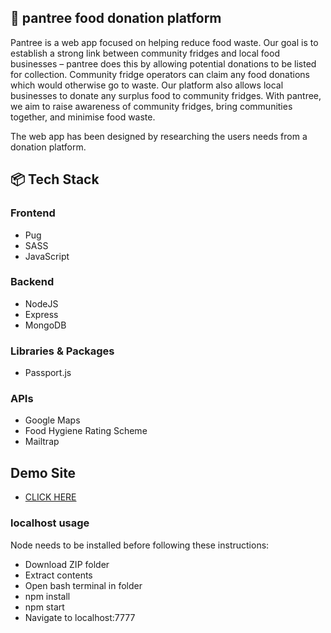 ## 🍎 pantree food donation platform

Pantree is a web app focused on helping reduce food waste. Our goal is to establish a strong link between community fridges and local food businesses – pantree does this by allowing potential donations to be listed for collection. Community fridge operators can claim any food donations which would otherwise go to waste. Our platform also allows local businesses to donate any surplus food to community fridges. With pantree, we aim to raise awareness of community fridges, bring communities together, and minimise food waste.

The web app has been designed by researching the users needs from a donation platform.

## 📦 Tech Stack

### Frontend

- Pug
- SASS
- JavaScript

### Backend

- NodeJS
- Express
- MongoDB

### Libraries & Packages

- Passport.js

### APIs

- Google Maps
- Food Hygiene Rating Scheme
- Mailtrap

## Demo Site

- [CLICK HERE](https://pantree.uk/)

### localhost usage

Node needs to be installed before following these instructions:

- Download ZIP folder
- Extract contents
- Open bash terminal in folder
- npm install
- npm start
- Navigate to localhost:7777
